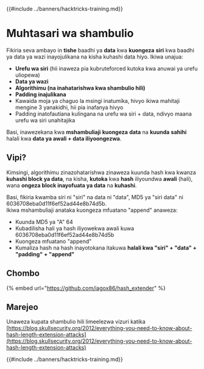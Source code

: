 {{#include ../banners/hacktricks-training.md}}

# Muhtasari wa shambulio

Fikiria seva ambayo in **tishe** baadhi ya **data** kwa **kuongeza** **siri** kwa baadhi ya data ya wazi inayojulikana na kisha kuhashi data hiyo. Ikiwa unajua:

- **Urefu wa siri** (hii inaweza pia kubruteforced kutoka kwa anuwai ya urefu uliopewa)
- **Data ya wazi**
- **Algorithimu (na inahatarishwa kwa shambulio hili)**
- **Padding inajulikana**
- Kawaida moja ya chaguo la msingi inatumika, hivyo ikiwa mahitaji mengine 3 yanakidhi, hii pia inafanya hivyo
- Padding inatofautiana kulingana na urefu wa siri + data, ndivyo maana urefu wa siri unahitajika

Basi, inawezekana kwa **mshambuliaji** **kuongeza** **data** na **kuunda** **sahihi** halali kwa **data ya awali + data iliyoongezwa**.

## Vipi?

Kimsingi, algorithimu zinazohatarishwa zinaweza kuunda hash kwa kwanza **kuhashi block ya data**, na kisha, **kutoka** kwa **hash** iliyoundwa **awali** (hali), wana **ongeza block inayofuata ya data** na **kuhashi**.

Basi, fikiria kwamba siri ni "siri" na data ni "data", MD5 ya "siri data" ni 6036708eba0d11f6ef52ad44e8b74d5b.\
Ikiwa mshambuliaji anataka kuongeza mfuatano "append" anaweza:

- Kuunda MD5 ya "A" 64
- Kubadilisha hali ya hash iliyowekwa awali kuwa 6036708eba0d11f6ef52ad44e8b74d5b
- Kuongeza mfuatano "append"
- Kumaliza hash na hash inayotokana itakuwa **halali kwa "siri" + "data" + "padding" + "append"**

## **Chombo**

{% embed url="https://github.com/iagox86/hash_extender" %}

## Marejeo

Unaweza kupata shambulio hili limeelezwa vizuri katika [https://blog.skullsecurity.org/2012/everything-you-need-to-know-about-hash-length-extension-attacks](https://blog.skullsecurity.org/2012/everything-you-need-to-know-about-hash-length-extension-attacks)

{{#include ../banners/hacktricks-training.md}}
